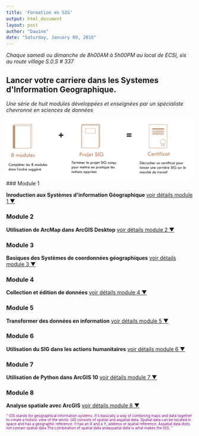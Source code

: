 ```yaml
---
title: 'Formation en SIG'
output: html_document
layout: post
author: "Dawine"
date: "Saturday, January 09, 2016"
---
```


*Chaque samedi ou dimanche de 8h00AM à 5h00PM au local de ECSI, sis au route village S.0.S # 337*
## Lancer votre carriere dans les Systemes d'Information Geographique.
*Une série de huit modules développées et enseignées par un spécialiste chevronné en sciences de données*
<br>

<img src="/assets/pictures/NLP_Project2014/2_PExp_BlgTop100-.png" style="width: 800px;" />
### Module 1

**Inroduction aux Systèmes d'information Géographique**
<a id="aTag0" href="javascript:toggleAndChangeText0();">
voir détails module 1 &#9660;
</a>
<div id="divToToggle0" style="display: none;">

1. Qu'est ce que les SIG
2. Composantes des SIG
3. Application des SIG
4. Couches, relation spatiales et requêtes
5. Types et mesusre des entités géographiqes
6. Design cartographique
7. Données spatiales
8. Données vecteur
9. Données raster
10. Geodatabase
11. Mesure de la terre
12. Système de coordonnées
13. Projections
14. Projections dans SIG
15. Edition dans SIG
16. Géotraitement
17. Programmation
18. Procédure SIG
19. Données SIG
20. Analyse des données vecteur
21. Analyse des données raster
22. Utilsation de ArcMap dans Arc

</div>

<script type="text/javascript" src="https://ajax.googleapis.com/ajax/libs/jquery/1.4.4/jquery.min.js"></script>
<script type="text/javascript">
function toggleAndChangeText0() {
$('#divToToggle0').toggle();
if ($('#divToToggle0').css('display') == 'none') {
$('#aTag0').html('voir détails module 1 &#9660');
}
else {
$('#aTag0').html('cacher détails module 1 &#9650');
}
}
</script>

### Module 2

**Utilisation de ArcMap dans ArcGIS Desktop**
<a id="aTag1" href="javascript:toggleAndChangeText1();">
voir détails module 2 &#9660;
</a>
<div id="divToToggle1" style="display: none;">

1. What is GIS?
2. What is GIS data?
3. Navigating a GIS map
4. Finding information
5. Explore functionality in arcmap 10

</div>

<script type="text/javascript" src="https://ajax.googleapis.com/ajax/libs/jquery/1.4.4/jquery.min.js"></script>
<script type="text/javascript">
function toggleAndChangeText1() {
$('#divToToggle1').toggle();
if ($('#divToToggle1').css('display') == 'none') {
$('#aTag1').html('voir détails module 2 &#9660');
}
else {
$('#aTag1').html('cacher détails module 2 &#9650');
}
}
</script>

### Module 3

**Basiques des Systèmes de coordonnées géographiques**
<a id="aTag2" href="javascript:toggleAndChangeText2();">
voir détails module 3 &#9660;
</a>
<div id="divToToggle2" style="display: none;">

1. The shape of the Earth
   + The earth's shape is an ellipsoid
   + The earth's shape is an spheroid
   + Why do we need different spheroids?
   + When to use a sphere
2. Establishing location
   + Creating the graticule
   + Locating features from north to south
   + Locating features from east to west
   + Decimal degrees

</div>

<script type="text/javascript" src="https://ajax.googleapis.com/ajax/libs/jquery/1.4.4/jquery.min.js"></script>
<script type="text/javascript">
function toggleAndChangeText2() {
$('#divToToggle2').toggle();
if ($('#divToToggle2').css('display') == 'none') {
$('#aTag2').html('voir détails module 3 &#9660');
}
else {
$('#aTag2').html('cacher détails module 3 &#9650');
}
}
</script>

### Module 4

**Collection et édition de données**
<a id="aTag3" href="javascript:toggleAndChangeText3();">
voir détails module 4 &#9660;
</a>
<div id="divToToggle3" style="display: none;">

1. Editing tools
2. Geocoding
3. Design web form with excel 
4. Tracklogs with Garmin and OSMand


</div>

<script type="text/javascript" src="https://ajax.googleapis.com/ajax/libs/jquery/1.4.4/jquery.min.js"></script>
<script type="text/javascript">
function toggleAndChangeText3() {
$('#divToToggle3').toggle();
if ($('#divToToggle3').css('display') == 'none') {
$('#aTag3').html('voir détails module 4 &#9660');
}
else {
$('#aTag3').html('cacher détails module 4 &#9650');
}
}
</script>


### Module 5

**Transformer des données en information**
<a id="aTag4" href="javascript:toggleAndChangeText4();">
voir détails module 5 &#9660;
</a>
<div id="divToToggle4" style="display: none;">

1. Basics of Data and Information 
2. Cartography, Map Production, and Geovisualization 
3. Query and Measurement 
4. Transformations and Descriptive Summaries 
5. Optimization and Hypothesis Testing 
6. Uncertainty 

</div>

<script type="text/javascript" src="https://ajax.googleapis.com/ajax/libs/jquery/1.4.4/jquery.min.js"></script>
<script type="text/javascript">
function toggleAndChangeText4() {
$('#divToToggle4').toggle();
if ($('#divToToggle4').css('display') == 'none') {
$('#aTag4').html('voir détails module 5 &#9660');
}
else {
$('#aTag4').html('cacher détails module 5 &#9650');
}
}
</script>

### Module 6

**Utilisation du SIG dans les actions humanitaires**
<a id="aTag5" href="javascript:toggleAndChangeText5();">
voir détails module 6 &#9660;
</a>
<div id="divToToggle5" style="display: none;">

1. Data types and data exploration 
2. Remotely sensed data
3. Symbols and symbol styles
4. Principles of map design 
5. Coordinate systems and map projections 
6. Georeferencing and digitizing 
7. Using vector data in ArcMap 
8. Using raster data in ArcMap 

</div>

<script type="text/javascript" src="https://ajax.googleapis.com/ajax/libs/jquery/1.4.4/jquery.min.js"></script>
<script type="text/javascript">
function toggleAndChangeText5() {
$('#divToToggle5').toggle();
if ($('#divToToggle5').css('display') == 'none') {
$('#aTag5').html('voir détails module 6 &#9660');
}
else {
$('#aTag5').html('cacher détails module 6 &#9650');
}
}
</script>

### Module 7

**Utilisation de Python dans ArcGIS 10**
<a id="aTag6" href="javascript:toggleAndChangeText6();">
voir détails module 7 &#9660;
</a>
<div id="divToToggle6" style="display: none;">

1. Where to start?
2. Creating scripts
3. Python in ArcGIS
4. Creating Python Toolboxes
5. Add-ins
5. Handling errors

</div>

<script type="text/javascript" src="https://ajax.googleapis.com/ajax/libs/jquery/1.4.4/jquery.min.js"></script>
<script type="text/javascript">
function toggleAndChangeText6() {
$('#divToToggle6').toggle();
if ($('#divToToggle6').css('display') == 'none') {
$('#aTag6').html('voir détails module 7 &#9660');
}
else {
$('#aTag6').html('cacher détails module 7 &#9650');
}
}
</script>

### Module 8

**Analyse spatiale avec ArcGIS**
<a id="aTag7" href="javascript:toggleAndChangeText7();">
voir détails module 8 &#9660;
</a>
<div id="divToToggle7" style="display: none;">

1. Managing Imagery
2. Visualizing and Analyzing Imagery
3. Working with lidar data
4. Using Regression Analysis to Explore Why
5. Sharing Analysis Workflows Using Geoprocessing Packages

</div>

<script type="text/javascript" src="https://ajax.googleapis.com/ajax/libs/jquery/1.4.4/jquery.min.js"></script>
<script type="text/javascript">
function toggleAndChangeText7() {
$('#divToToggle7').toggle();
if ($('#divToToggle7').css('display') == 'none') {
$('#aTag7').html('voir détails module 8 &#9660');
}
else {
$('#aTag7').html('cacher détails module 8 &#9650');
}
}
</script>


<div class = "message", style="font-size:70%;color:purple" >
" GIS stands for geographical information systems. It's basically a way of combining maps and data together to create a holistic view of the world. GIS consists of spatial and aspatial data. Spatial data can
be located in space and has a geographic reference. It has an X and a Y, address or
spatial reference. Aspatial data does not contain spatial data.The combination of spatial data andaspatial data is what makes the GIS. "
</div>
